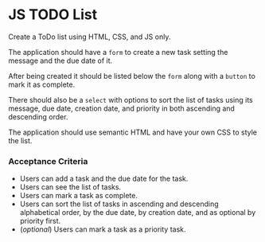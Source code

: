# JS TODO List

Create a ToDo list using HTML, CSS, and JS only.

The application should have a `form` to create a new task setting the message and the due date of it.

After being created it should be listed below the `form` along with a `button` to mark it as complete.

There should also be a `select` with options to sort the list of tasks using its message, due date, creation date, and priority in both ascending and descending order.

The application should use semantic HTML and have your own CSS to style the list.

### **Acceptance Criteria**

- Users can add a task and the due date for the task.
- Users can see the list of tasks.
- Users can mark a task as complete.
- Users can sort the list of tasks in ascending and descending alphabetical order, by the due date, by creation date, and as optional by priority first.
- (*optional*) Users can mark a task as a priority task.
